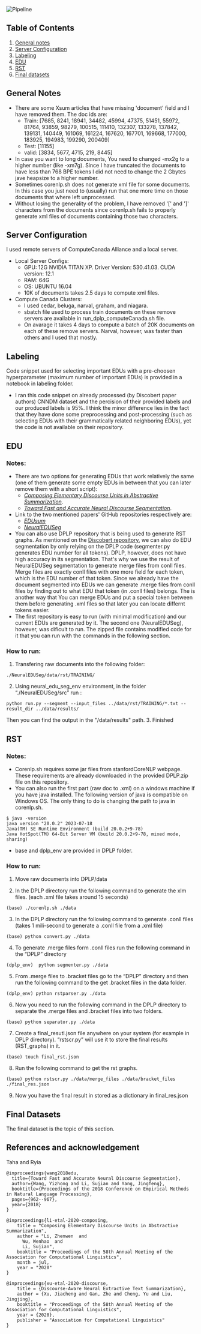 ![Pipeline](thesie_data_processing_pipeline.jpg)

## Table of Contents
1. [General notes](#general-notes)
2. [Server Configuration](#server-configuration)
3. [Labeling](#labeling)
4. [EDU](#edu)
5. [RST](#rst)
6. [Final datasets](#final-datasets)

## General Notes
+ There are some Xsum articles that have missing 'document' field and I have removed them. The doc ids are:
  - Train: [7685, 8241, 18941, 34482, 45994, 47375, 51451, 55972, 81764, 93859, 98279, 100515, 111410, 132307, 133278, 137842, 139131, 140449, 161069, 161224, 167620, 167701, 169668, 177000, 183925, 194983, 199290, 200409]
  - Test: [11155]
  - valid: [3834, 5677, 4715, 219, 8445]
+ In case you want to long documents, You need to changed -mx2g to a higher number (like -xm7g). Since I have truncated the documents to have less than 768 BPE tokens I did not need to change the 2 Gbytes jave heapsize to a higher number.
+ Sometimes corenlp.sh does not generate xml file for some documents. In this case you just need to (usually) run that one more time on those documents that where left unprocessed.
+ Without losing the generality of the problem, I have removed '[' and ']' characters from the documents since corenlp.sh fails to properly generate xml files of documents containing those two characters.

## Server Configuration
I used remote servers of ComputeCanada Alliance and a local server.
+ Local Server Configs:
  - GPU: 12G NVIDIA TITAN XP. Driver Version: 530.41.03. CUDA version: 12.1
  - RAM: 64G
  - OS: UBUNTU 16.04
  - 10K of documents takes 2.5 days to compute xml files.
+ Compute Canada Clusters:
  - I used cedar, beluga, narval, graham, and niagara.
  - sbatch file used to process train documents on these remove servers are available in run_dplp_computeCanada.sh file.
  - On avarage it takes 4 days to compute a batch of 20K documents on each of these remove servers. Narval, however, was faster than others and I used that mostly.

## Labeling
Code snippet used for selecting important EDUs with a pre-choosen hyperparameter (maximum number of important EDUs) is provided in a notebook in labeling folder. 
+ I ran this code snippet on already processed (by Discobert paper authors) CNNDM dataset and the percision of their provided labels and our produced labels is 95%. I think the minor difference lies in the fact that they have done some preprocessing and post-processing (such as selecting EDUs with their grammatically related neighboring EDUs), yet the code is not available on their repository.
  
## EDU
### Notes:
+ There are two options for generating EDUs that work relatively the same (one of them generate some empty EDUs in between that you can later remove them with a short script):
   - *[Composing Elementary Discourse Units in Abstractive Summarization](https://www.aclweb.org/anthology/2020.acl-main.551/)*.
   - *[Toward Fast and Accurate Neural Discourse Segmentation](http://www.aclweb.org/anthology/D18-1116)*.
+ Link to the two mentioned papers' GitHub repositories respectively are:
  - *[EDUsum](https://github.com/PKU-TANGENT/EDUSum/tree/master)*
  - *[NeuralEDUSeg](https://github.com/PKU-TANGENT/NeuralEDUSeg/tree/master)*
+ You can also use DPLP repository that is being used to generate RST graphs. As mentioned on the [Discobert repository](https://github.com/Reza-Ardestani/DiscoBERT/tree/release), we can also do EDU segmentation by only relying on the DPLP code (segmenter.py generates EDU number for all tokens). DPLP, however, does not have high accuracy in its segmentation. That's why we use the result of NeuralEDUSeg segmentation to generate merge files from conll files. Merge files are exactly conll files with one more field for each token, which is the EDU number of that token. Since we already have the document segmented into EDUs we can generate .merge files from conll files by finding out to what EDU that token (in .conll files) belongs. The is another way that You can merge EDUs and put a special token between them before generating .xml files so that later you can locate differnt tokens easier.
+ The first repository is easy to run (with minimal modification) and our current EDUs are generated by it. The second one (NeuralEDUSeg), however, was dificult to run. The zipped file contains modified code for it that you can run with the commands in the following section.
### How to run:
1. Transfering raw documents into the following folder: 
```
./NeuralEDUSeg/data/rst/TRAINING/
```
2. Using neural_edu_seg_env environment, in the folder “./NeuralEDUSeg/src” run :
```
python run.py --segment --input_files ../data/rst/TRAINING/*.txt --result_dir ../data/results/
```
Then you can find the output in the "/data/results" path.
3. Finished

## RST
### Notes:
+ Corenlp.sh requires some jar files from stanfordCoreNLP webpage. These requirements are already downloaded in the provided DPLP.zip file on this repository.
+ You can also run the first part (raw doc to .xml) on a windows machine if you have java installed. The following version of java is compatible on Windows OS. The only thing to do is changing the path to java in corenlp.sh. 
```
$ java -version
java version "20.0.2" 2023-07-18
Java(TM) SE Runtime Environment (build 20.0.2+9-78)
Java HotSpot(TM) 64-Bit Server VM (build 20.0.2+9-78, mixed mode, sharing)
```
+ base and dplp_env are provided in DPLP folder.

### How to run:
1. Move raw documents into DPLP/data

2. In the DPLP directory run the following command to generate the xlm files. (each .xml file takes around 15 seconds)
```
(base) ./corenlp.sh ./data
```
3. In the DPLP directory run the following command to generate .conll files (takes 1 mili-second to generate a .conll file from a .xml file)
```
(base) python convert.py ./data
```
4. To generate .merge files form .conll files run the following command in the “DPLP” directory
```
(dplp_env)  python segmenter.py ./data
```
5. From .merge files to .bracket files go to the “DPLP” directory and then run the following command to the get .bracket files in the data folder.
```
(dplp_env) python rstparser.py ./data
```
6. Now you need to run the following command in the DPLP directory to separate the .merge files and .bracket files into two folders.
```
(base) python separator.py ./data
```
7. Create a final_resutl.json file anywhere on your system (for example in DPLP directory). “rstscr.py” will use it to store the final results (RST_graphs) in it. 
```
(base) touch final_rst.json
```
8. Run the following command to get the rst graphs.
```
(base) python rstscr.py ./data/merge_files ./data/bracket_files ./final_res.json
```
9. Now you have the final result in stored as a dictionary in final_res.json


## Final Datasets
The final dataset is the topic of this section.

## References and acknowledgement
Taha and Ryia

```
@inproceedings{wang2018edu,
  title={Toward Fast and Accurate Neural Discourse Segmentation},
  author={Wang, Yizhong and Li, Sujian and Yang, Jingfeng},
  booktitle={Proceedings of the 2018 Conference on Empirical Methods in Natural Language Processing},
  pages={962--967},
  year={2018}
}
```

```
@inproceedings{li-etal-2020-composing,
    title = "Composing Elementary Discourse Units in Abstractive Summarization",
    author = "Li, Zhenwen  and
      Wu, Wenhao  and
      Li, Sujian",
    booktitle = "Proceedings of the 58th Annual Meeting of the Association for Computational Linguistics",
    month = jul,
    year = "2020"
}
```

```
@inproceedings{xu-etal-2020-discourse,
    title = {Discourse-Aware Neural Extractive Text Summarization},
    author = {Xu, Jiacheng and Gan, Zhe and Cheng, Yu and Liu, Jingjing},
    booktitle = "Proceedings of the 58th Annual Meeting of the Association for Computational Linguistics",
    year = {2020},
    publisher = "Association for Computational Linguistics"
}
```


